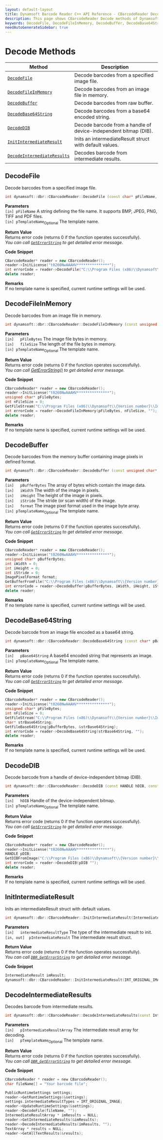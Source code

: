 ```yaml
---
layout: default-layout
title: Dynamsoft Barcode Reader C++ API Reference - CBarcodeReader Decode Methods
description: This page shows CBarcodeReader Decode methods of Dynamsoft Barcode Reader for C++ Language.
keywords: DecodeFile, DecodeFileInMemory, DecodeBuffer, DecodeBase64String, DecodeDIB, decode methods, CBarcodeReader, api reference, c++
needAutoGenerateSidebar: true
---
```



# Decode Methods

  | Method               | Description |
  |----------------------|-------------|
  | [`DecodeFile`](#decodefile) | Decode barcodes from a specified image file. |
  | [`DecodeFileInMemory`](#decodefileinmemory) | Decode barcodes from an image file in memory. |
  | [`DecodeBuffer`](#decodebuffer) | Decode barcodes from raw buffer. |
  | [`DecodeBase64String`](#decodebase64string) | Decode barcodes from a base64 encoded string. |
  | [`DecodeDIB`](#decodedib) | Decode barcode from a handle of device-independent bitmap (DIB). |
  | [`InitIntermediateResult`](#initintermediateresult) | Inits an intermediateResult struct with default values. |
  | [`DecodeIntermediateResults`](#decodeintermediateresults) | Decodes barcode from intermediate results. |





## DecodeFile

Decode barcodes from a specified image file.

```cpp
int dynamsoft::dbr::CBarcodeReader::DecodeFile (const char* pFileName, const char* pTemplateName = "")	
```   
   
**Parameters**  
`[in] pFileName`	A string defining the file name. It supports BMP, JPEG, PNG, TIFF and PDF files.  
`[in] pTemplateName`<sub>Optional</sub> The template name.

**Return Value**  
Returns error code (returns 0 if the function operates successfully).    
*You can call [`GetErrorString`](status-retrieval.md#geterrorstring) to get detailed error message.*

**Code Snippet**  
```cpp
CBarcodeReader* reader = new CBarcodeReader();
reader->InitLicense("t0260NwAAAHV***************");
int errorCode = reader->DecodeFile("C:\\Program Files (x86)\\Dynamsoft\\{Version number}\\Images\\AllSupportedBarcodeTypes.tif", "");
delete reader;
```

**Remarks**  
If no template name is specified, current runtime settings will be used.







## DecodeFileInMemory

Decode barcodes from an image file in memory.   

```cpp
int dynamsoft::dbr::CBarcodeReader::DecodeFileInMemory (const unsigned char* pFileBytes, int fileSize, const char* pTemplateName = "")	
```   
   
**Parameters**  
`[in]	pFileBytes` The image file bytes in memory.   
`[in]	fileSize` The length of the file bytes in memory.   
`[in] pTemplateName`<sub>Optional</sub> The template name.

**Return Value**  
Returns error code (returns 0 if the function operates successfully).    
*You can call [GetErrorString()](status-retrieval.md#geterrorstring) to get detailed error message.*   

**Code Snippet**  
```cpp
CBarcodeReader* reader = new CBarcodeReader();
reader->InitLicense("t0260NwAAAHV***************");
unsigned char* pFileBytes;
int nFileSize = 0;
GetFileStream("C:\\Program Files (x86)\\Dynamsoft\\{Version number}\\Images\\AllSupportedBarcodeTypes.tif", &pFileBytes, &nFileSize);
int errorCode = reader->DecodeFileInMemory(pFileBytes, nFileSize, "");
delete reader;
```

**Remarks**  
If no template name is specified, current runtime settings will be used.







## DecodeBuffer

Decode barcodes from the memory buffer containing image pixels in defined format.

```cpp
int dynamsoft::dbr::CBarcodeReader::DecodeBuffer (const unsigned char* pBufferBytes, const int iWidth, const int iHeight, const int iStride, const ImagePixelFormat format, const char* pszTemplateName = "")		
```   
   
**Parameters**  
`[in]	pBufferBytes` The array of bytes which contain the image data.   
`[in]	iWidth` The width of the image in pixels.   
`[in]	iHeight` The height of the image in pixels.   
`[in]	iStride` The stride (or scan width) of the image.   
`[in]	format` The image pixel format used in the image byte array.   
`[in] pTemplateName`<sub>Optional</sub> The template name.

**Return Value**  
Returns error code (returns 0 if the function operates successfully).    
*You can call [`GetErrorString`](status-retrieval.md#geterrorstring) to get detailed error message.*   

**Code Snippet**  
```cpp
CBarcodeReader* reader = new CBarcodeReader();
reader->InitLicense("t0260NwAAAHV***************");
unsigned char* pBufferBytes;
int iWidth = 0;
int iHeight = 0;
int iStride = 0;
ImagePixelFormat format;
GetBufferFromFile("C:\\Program Files (x86)\\Dynamsoft\\{Version number}\\Images\\AllSupportedBarcodeTypes.tif", &pBufferBytes, &iWidth, &iHeight, &iStride, &format);
int errorCode = reader->DecodeBuffer(pBufferBytes, iWidth, iHeight, iStride, format, "");
delete reader;
```

**Remarks**  
If no template name is specified, current runtime settings will be used.







## DecodeBase64String

Decode barcode from an image file encoded as a base64 string.

```cpp
int dynamsoft::dbr::CBarcodeReader::DecodeBase64String (const char* pBase64String, const char* pTemplateName = "")	
```   
   
**Parameters**  
`[in]	pBase64String`	A base64 encoded string that represents an image.   
`[in] pTemplateName`<sub>Optional</sub> The template name.

**Return Value**  
Returns error code (returns 0 if the function operates successfully).    
*You can call [`GetErrorString`](status-retrieval.md#geterrorstring) to get detailed error message.*


**Code Snippet**  
```cpp
CBarcodeReader* reader = new CBarcodeReader();
reader->InitLicense("t0260NwAAAHV***************");
unsigned char* pFileBytes;
int nFileSize = 0;
GetFileStream("C:\\Program Files (x86)\\Dynamsoft\\{Version number}\\Images\\AllSupportedBarcodeTypes.tif", &pFileBytes, &nFileSize);
char* strBase64String;
GetFileBase64String(pBufferBytes, &strBase64String);
int errorCode = reader->DecodeBase64String(strBase64String, "");
delete reader;
```

**Remarks**  
If no template name is specified, current runtime settings will be used.






## DecodeDIB

Decode barcode from a handle of device-independent bitmap (DIB).

```cpp
int dynamsoft::dbr::CBarcodeReader::DecodeDIB (const HANDLE hDIB, const char* pszTemplateName = "")	
```   
   
**Parameters**  
`[in]	hDIB` Handle of the device-independent bitmap.    
`[in] pTemplateName`<sub>Optional</sub> The template name.

**Return Value**  
Returns error code (returns 0 if the function operates successfully).    
*You can call [`GetErrorString`](status-retrieval.md#geterrorstring) to get detailed error message.*   


**Code Snippet**  
```cpp
CBarcodeReader* reader = new CBarcodeReader();
reader->InitLicense("t0260NwAAAHV***************");
HANDLE pDIB;
GetDIBFromImage("C:\\Program Files (x86)\\Dynamsoft\\{Version number}\\Images\\AllSupportedBarcodeTypes.tif", &pDIB);
int errorCode = reader->DecodeDIB(pDIB "");
delete reader;
```

**Remarks**  
If no template name is specified, current runtime settings will be used.





## InitIntermediateResult
Inits an intermediateResult struct with default values.

```cpp
int dynamsoft::dbr::CBarcodeReader::InitIntermediateResult(IntermediateResultType intermediateResultType, IntermediateResult* pIntermediateResult)	
```   
   
**Parameters**  
`[in]	intermediateResultType` The type of the intermediate result to init.  
`[in, out]	pIntermediateResult` The intermediate result struct.  

**Return Value**  
Returns error code (returns 0 if the function operates successfully).    
*You can call [`DBR_GetErrorString`](status-retrieval.md#dbr_geterrorstring) to get detailed error message.*

**Code Snippet**  
```c
IntermediateResult imResult;
dynamsoft::dbr::CBarcodeReader::InitIntermediateResult(IRT_ORIGINAL_IMAGE, &imResult);
```






## DecodeIntermediateResults
Decodes barcode from intermediate results.

```cpp
int dynamsoft::dbr::CBarcodeReader::DecodeIntermediateResults(const IntermediateResultArray *pIntermediateResultArray, const char* pTemplateName = "")	
```   
   
**Parameters**  
`[in]	pIntermediateResultArray` The intermediate result array for decoding.  
`[in]	pTemplateName`<sub>Optional</sub> The template name.

**Return Value**  
Returns error code (returns 0 if the function operates successfully).    
*You can call [`DBR_GetErrorString`](status-retrieval.md#dbr_geterrorstring) to get detailed error message.*

**Code Snippet**  
```c
CBarcodeReader * reader = new CBarcodeReader();
char fileName[] = "Your barcode file";

PublicRuntimeSettings settings;
reader->GetRuntimeSettings(&settings);
settings.intermediateResultTypes = IRT_ORIGINAL_IMAGE;
reader->UpdateRuntimeSettings(&settings);
reader->DecodeFile(fileName, "");
IntermediateResultArray * imResults = NULL;
reader->GetIntermediateResults(&imResults);
reader->DecodeIntermediateResults(imResults, "");
TextArray * results = NULL;
reader->GetAllTextResults(&results);
```




